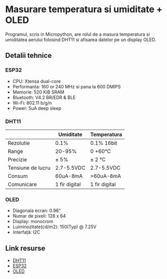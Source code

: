 # Masurare temperatura si umiditate + OLED
Programul, scris in Micropython, are rolul de a masura temperatura si umiditatea aerului folosind DHT11 si afisarea datelor pe un display OLED.

## Detalii tehnice

### ESP32
- CPU: Xtensa dual-core
- Performanta: 160 or 240 MHz si pana la 600 DMIPS
- Memorie: 520 KiB SRAM
- Bluetooth: V4.2 BR/EDR & BLE
- Wi-Fi: 802.11 b/g/n
- Power: 5uA deep sleep

### DHT11
 &nbsp; | Umiditate | Temperatura
--- | --- | ---
Rezolutie | 0.1% | 0.1% 16bit
Range | 20-95% | 0 +60°C
Precizie | ± 5% | ± 2 °C
Tensiune de lucru | 2.7-5.5VDC | 2.7-5.5VDC
Consum | 60uA-8mA | >60uA-8mA
Comunicare | 1 fir digital | 1 fir digital

### OLED
- Diagonala ecran: 0.96”
- Numar de pixeli: 128 x 64
- Display: monocrom
- Luiminozitate(cd/m2): 150(Typ) @ 7.25V
- Interfață: I2C

## Link resurse
- [DHT11](https://www.xab3.ro/produse/modul-electronic-cu-senzor-dht-11)
- [ESP32](https://www.xab3.ro/produse/esp32-devkit-wh)
- [OLED](https://www.xab3.ro/produse/oled-096-128x64-i2c)